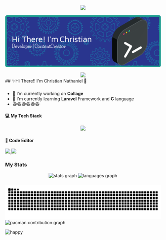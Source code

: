 <div align="center">
  <img height="150" src="https://media.giphy.com/media/M9gbBd9nbDrOTu1Mqx/giphy.gif"  />
</div>

![christian](img/github-header-image.png)
<div align="center">
  <img src="https://visitor-badge.laobi.icu/badge?page_id=christiannathaniel277.christiannathaniel277&"  />
</div>
## ✨Hi There!! I'm Christian Nathaniel 👋

###

<!--
**christiannathaniel277/christiannathaniel277** is a ✨ _special_ ✨ repository because its `README.md` (this file) appears on your GitHub profile.

Here are some ideas to get you started:

- 🔭 I’m currently working on ...
- 🌱 I’m currently learning ...
- 👯 I’m looking to collaborate on ...
- 🤔 I’m looking for help with ...
- 💬 Ask me about ...
- 📫 How to reach me: ...
- 😄 Pronouns: ...
- ⚡ Fun fact: ...
-->

- 🔭 I’m currently working on **Collage**
- 🌱 I'm currently learning **Laravel** Framework and **C** language
- 😆😆😆😆😆😆

#### 💻 My Tech Stack


<p align="center">
  <a href="https://skillicons.dev">
    <img src="https://skillicons.dev/icons?i=css,html,js,php,laravel,c,figma&theme=light" />
  </a>
</p>

#### 📳 Code Editor
  <a href="https://skillicons.dev">
    <img src="https://skillicons.dev/icons?i=vscode&theme=light" />
  </a>
<img src="https://img.shields.io/badge/VSCode-0078D4?style=for-the-badge&logo=visual%20studio%20code&logoColor=white" />


### My Stats


<div align="center">
  <img src="https://github-readme-stats.vercel.app/api?username=christiannathaniel277&hide_title=false&hide_rank=false&show_icons=true&include_all_commits=true&count_private=true&disable_animations=false&theme=dracula&locale=en&hide_border=false&order=1" height="150" alt="stats graph"  />
  <img src="https://github-readme-stats.vercel.app/api/top-langs?username=christiannathaniel277&locale=en&hide_title=false&layout=compact&card_width=320&langs_count=5&theme=dracula&hide_border=false&order=2" height="150" alt="languages graph"  />
</div>

###

<img src="https://raw.githubusercontent.com/christiannathaniel277/christiannathaniel277/output/snake.svg" alt="Snake animation" />
<picture>
  <source media="(prefers-color-scheme: dark)" srcset="https://raw.githubusercontent.com/christiannathaniel277/christiannathaniel277/output/pacman-contribution-graph-dark.svg">
  <source media="(prefers-color-scheme: light)" srcset="https://raw.githubusercontent.com/christiannathaniel277/christiannathaniel277/output/pacman-contribution-graph.svg">
  <img alt="pacman contribution graph" src="https://raw.githubusercontent.com/christiannathaniel277/christiannathaniel277/output/pacman-contribution-graph.svg">
</picture>

![happy](https://media.giphy.com/media/v1.Y2lkPTc5MGI3NjExZDUwZmR3ejZra2VkNzNuZXJwb3JqYWNkMGowN2dsMjR2MDJzeXJieSZlcD12MV9naWZzX3NlYXJjaCZjdD1n/tFSqMSMnzPRTAdvKyr/giphy.gif)
